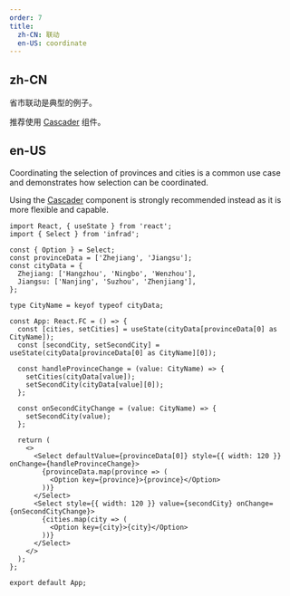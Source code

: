 ```yaml
---
order: 7
title:
  zh-CN: 联动
  en-US: coordinate
---
```


## zh-CN

省市联动是典型的例子。

推荐使用 [Cascader](/components/cascader/) 组件。

## en-US

Coordinating the selection of provinces and cities is a common use case and demonstrates how selection can be coordinated.

Using the [Cascader](/components/cascader) component is strongly recommended instead as it is more flexible and capable.

```tsx
import React, { useState } from 'react';
import { Select } from 'infrad';

const { Option } = Select;
const provinceData = ['Zhejiang', 'Jiangsu'];
const cityData = {
  Zhejiang: ['Hangzhou', 'Ningbo', 'Wenzhou'],
  Jiangsu: ['Nanjing', 'Suzhou', 'Zhenjiang'],
};

type CityName = keyof typeof cityData;

const App: React.FC = () => {
  const [cities, setCities] = useState(cityData[provinceData[0] as CityName]);
  const [secondCity, setSecondCity] = useState(cityData[provinceData[0] as CityName][0]);

  const handleProvinceChange = (value: CityName) => {
    setCities(cityData[value]);
    setSecondCity(cityData[value][0]);
  };

  const onSecondCityChange = (value: CityName) => {
    setSecondCity(value);
  };

  return (
    <>
      <Select defaultValue={provinceData[0]} style={{ width: 120 }} onChange={handleProvinceChange}>
        {provinceData.map(province => (
          <Option key={province}>{province}</Option>
        ))}
      </Select>
      <Select style={{ width: 120 }} value={secondCity} onChange={onSecondCityChange}>
        {cities.map(city => (
          <Option key={city}>{city}</Option>
        ))}
      </Select>
    </>
  );
};

export default App;
```

